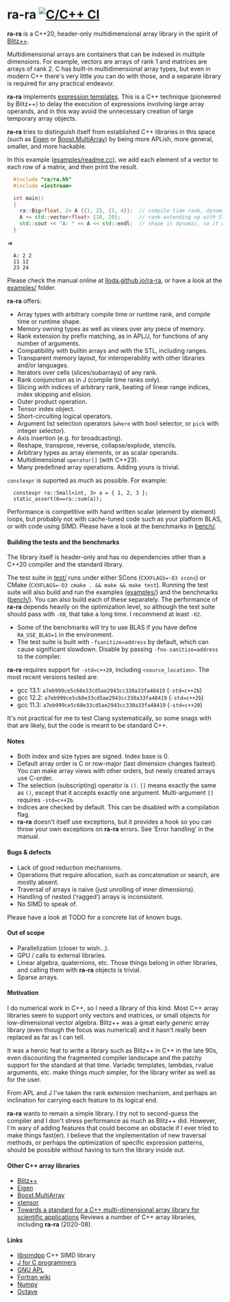 
# ra-ra [![C/C++ CI](https://github.com/lloda/ra-ra/actions/workflows/c-cpp.yml/badge.svg)](https://github.com/lloda/ra-ra/actions/workflows/c-cpp.yml)

**ra-ra** is a C++20, header-only multidimensional array library in the spirit of [Blitz++](http://blitz.sourceforge.net).

Multidimensional arrays are containers that can be indexed in multiple dimensions. For example, vectors are arrays of rank 1 and matrices are arrays of rank 2. C has built-in multidimensional array types, but even in modern C++ there's very little you can do with those, and a separate library is required for any practical endeavor.

**ra-ra** implements [expression templates](https://en.wikipedia.org/wiki/Expression_templates). This is a C++ technique (pioneered by Blitz++) to delay the execution of expressions involving large array operands, and in this way avoid the unnecessary creation of large temporary array objects.

**ra-ra** tries to distinguish itself from established C++ libraries in this space (such as [Eigen](https://eigen.tuxfamily.org) or [Boost.MultiArray](www.boost.org/doc/libs/master/libs/multi_array/doc/user.html)) by being more APLish, more general, smaller, and more hackable.

In this example ([examples/readme.cc](examples/readme.cc)), we add each element of a vector to each row of a matrix, and then print the result.

```c++
  #include "ra/ra.hh"
  #include <iostream>

  int main()
  {
    ra::Big<float, 2> A {{1, 2}, {3, 4}};  // compile-time rank, dynamic shape
    A += std::vector<float> {10, 20};      // rank-extending op with STL object
    std::cout << "A: " << A << std::endl;  // shape is dynamic, so it will be printed
  }
```
⇒
```
  A: 2 2
  11 12
  23 24
```

Please check the manual online at [lloda.github.io/ra-ra](https://lloda.github.io/ra-ra), or have a look at the [examples/](examples/) folder.

**ra-ra** offers:

* Array types with arbitrary compile time or runtime rank, and compile time or runtime shape.
* Memory owning types as well as views over any piece of memory.
* Rank extension by prefix matching, as in APL/J, for functions of any number of arguments.
* Compatibility with builtin arrays and with the STL, including ranges.
* Transparent memory layout, for interoperability with other libraries and/or languages.
* Iterators over cells (slices/subarrays) of any rank.
* Rank conjunction as in J (compile time ranks only).
* Slicing with indices of arbitrary rank, beating of linear range indices, index skipping and elision.
* Outer product operation.
* Tensor index object.
* Short-circuiting logical operators.
* Argument list selection operators (`where` with bool selector, or `pick` with integer selector).
* Axis insertion (e.g. for broadcasting).
* Reshape, transpose, reverse, collapse/explode, stencils.
* Arbitrary types as array elements, or as scalar operands.
* Multidimensional `operator[]` (with C++23).
* Many predefined array operations. Adding yours is trivial.

`constexpr` is suported as much as possible. For example:

```
  constexpr ra::Small<int, 3> a = { 1, 2, 3 };
  static_assert(6==ra::sum(a));
```

Performance is competitive with hand written scalar (element by element) loops, but probably not with cache-tuned code such as your platform BLAS, or with code using SIMD. Please have a look at the benchmarks in [bench/](bench/).

#### Building the tests and the benchmarks

The library itself is header-only and has no dependencies other than a C++20 compiler and the standard library.

The test suite in [test/](test/) runs under either SCons (`CXXFLAGS=-O3 scons`) or CMake (`CXXFLAGS=-O3 cmake . && make && make test`). Running the test suite will also build and run the examples ([examples/](examples/)) and the benchmarks ([bench/](bench/)). You can also build each of these separately. The performance of **ra-ra** depends heavily on the optimization level, so although the test suite should pass with `-O0`, that take a long time. I recommend at least `-O2`.

* Some of the benchmarks will try to use BLAS if you have define `RA_USE_BLAS=1` in the environment.
* The test suite is built with `-fsanitize=address` by default, which can cause significant slowdown. Disable by passing `-fno-sanitize=address` to the compiler.

**ra-ra** requires support for `-std=c++20`, including `<source_location>`. The most recent versions tested are:

* gcc 13.1: `a7eb999ce5c68e33cd5ae2943cc330a33fa48419` (`-std=c++2b`)
* gcc 12.2: `a7eb999ce5c68e33cd5ae2943cc330a33fa48419` (`-std=c++2b`)
* gcc 11.3: `a7eb999ce5c68e33cd5ae2943cc330a33fa48419` (`-std=c++20`)

It's not practical for me to test Clang systematically, so some snags with that are likely, but the code is meant to be standard C++.

#### Notes

* Both index and size types are signed. Index base is 0.
* Default array order is C or row-major (last dimension changes fastest). You can make array views with other orders, but newly created arrays use C-order.
* The selection (subscripting) operator is `()`. `[]` means exactly the same as `()`, except that it accepts exactly one argument. Multi-argument `[]` requires `-std=c++2b`.
* Indices are checked by default. This can be disabled with a compilation flag.
* **ra-ra** doesn't itself use exceptions, but it provides a hook so you can throw your own exceptions on **ra-ra** errors. See ‘Error handling’ in the manual.

#### Bugs & defects

* Lack of good reduction mechanisms.
* Operations that require allocation, such as concatenation or search, are mostly absent.
* Traversal of arrays is naive (just unrolling of inner dimensions).
* Handling of nested (‘ragged’) arrays is inconsistent.
* No SIMD to speak of.

Please have a look at TODO for a concrete list of known bugs.

#### Out of scope

* Parallelization (closer to wish...).
* GPU / calls to external libraries.
* Linear algebra, quaternions, etc. Those things belong in other libraries, and calling them with **ra-ra** objects is trivial.
* Sparse arrays.

#### Motivation

I do numerical work in C++, so I need a library of this kind. Most C++ array libraries seem to support only vectors and matrices, or small objects for low-dimensional vector algebra. Blitz++ was a great early *generic* array library (even though the focus was numerical) and it hasn't really been replaced as far as I can tell.

It was a heroic feat to write a library such as Blitz++ in C++ in the late 90s, even discounting the fragmented compiler landscape and the patchy support for the standard at that time. Variadic templates, lambdas, rvalue arguments, etc. make things *much* simpler, for the library writer as well as for the user.

From APL and J I've taken the rank extension mechanism, and perhaps an inclination for carrying each feature to its logical end.

**ra-ra** wants to remain a simple library. I try not to second-guess the compiler and I don't stress performance as much as Blitz++ did. However, I'm wary of adding features that could become an obstacle if I ever tried to make things fast(er). I believe that the implementation of new traversal methods, or perhaps the optimization of specific expression patterns, should be possible without having to turn the library inside out.

#### Other C++ array libraries

* [Blitz++](http://www.oonumerics.org/blitz/manual/blitz.html)
* [Eigen](https://eigen.tuxfamily.org)
* [Boost.MultiArray](www.boost.org/doc/libs/master/libs/multi_array/doc/user.html)
* [xtensor](https://github.com/QuantStack/xtensor)
* [Towards a standard for a C++ multi-dimensional array library for scientific applications](http://www.met.reading.ac.uk/clouds/cpp_arrays/) Reviews a number of C++ array libraries, including **ra-ra** (2020-08).

#### Links

* [libsimdpp](https://github.com/p12tic/libsimdpp) C++ SIMD library
* [J for C programmers](http://www.jsoftware.com/help/jforc/contents.htm)
* [GNU APL](https://www.gnu.org/software/apl/)
* [Fortran wiki](http://fortranwiki.org/fortran/show/diff/HomePage)
* [Numpy](https://numpy.org/)
* [Octave](https://www.gnu.org/software/octave/)
